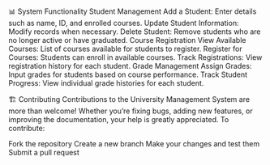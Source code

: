
📊 System Functionality
Student Management
Add a Student: Enter details such as name, ID, and enrolled courses.
Update Student Information: Modify records when necessary.
Delete Student: Remove students who are no longer active or have graduated.
Course Registration
View Available Courses: List of courses available for students to register.
Register for Courses: Students can enroll in available courses.
Track Registrations: View registration history for each student.
Grade Management
Assign Grades: Input grades for students based on course performance.
Track Student Progress: View individual grade histories for each student.

🏗️ Contributing
Contributions to the University Management System are more than welcome! Whether you’re fixing bugs, adding new features, or improving the documentation, your help is greatly appreciated. To contribute:

Fork the repository
Create a new branch
Make your changes and test them
Submit a pull request

